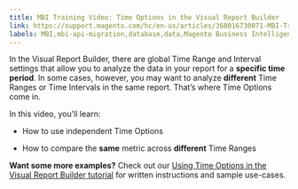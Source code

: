 ```yaml
---
title: MBI Training Video: Time Options in the Visual Report Builder
link: https://support.magento.com/hc/en-us/articles/360016730071-MBI-Training-Video-Time-Options-in-the-Visual-Report-Builder
labels: MBI,mbi-api-migration,database,data,Magento Business Intelligence,how to,reports
---
```



In the Visual Report Builder, there are global Time Range and Interval settings that allow you to analyze the data in your report for a **specific time period**. In some cases, however, you may want to analyze **different** Time Ranges or Time Intervals in the same report. That’s where Time Options come in.

In this video, you'll learn:

* How to use independent Time Options

* How to compare the **same** metric across **different** Time Ranges

**Want some more examples?** Check out our [Using Time Options in the Visual Report Builder tutorial](https://support.magento.com/hc/en-us/articles/360016505432) for written instructions and sample use-cases.


